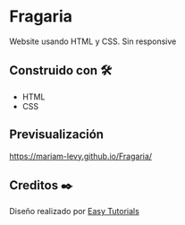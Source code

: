 # Fragaria
Website usando HTML y CSS.
Sin responsive

## Construido con 🛠️
* HTML
* CSS

## Previsualización
https://mariam-levy.github.io/Fragaria/

## Creditos ✒️
Diseño realizado por [Easy Tutorials](https://www.youtube.com/channel/UCkjoHfkLEy7ZT4bA2myJ8xA)
